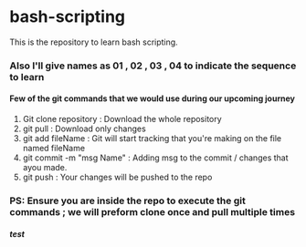 # bash-scripting

This is the repository to learn bash scripting.

### Also I'll give names as 01 , 02 , 03 , 04 to indicate the sequence to learn

#### Few of the git commands that we would use during our upcoming journey

1) Git clone repository     : Download the whole repository
2) git pull                 : Download only changes
3) git add fileName         : Git will start tracking that you're making   on the file named fileName
4) git commit -m "msg Name" : Adding msg to the commit / changes that ayou made.
5) git push                 : Your changes will be pushed to the repo

### PS: Ensure you are inside the repo to execute the git commands ; we will preform clone once and pull multiple times

##### test